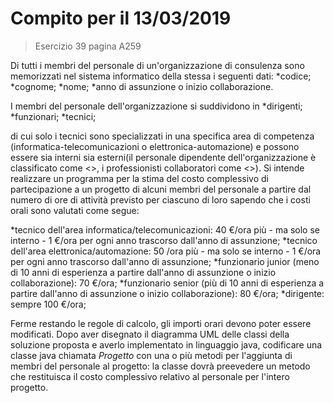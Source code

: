 # Compito per il 13/03/2019
> Esercizio 39 pagina A259

Di tutti i membri del personale di un'organizzazione di consulenza sono memorizzati nel sistema informatico della stessa
i seguenti dati:
*codice;
*cognome;
*nome;
*anno di assunzione o inizio collaborazione.

I membri del personale dell'organizzazione si suddividono in
*dirigenti;
*funzionari;
*tecnici;

di cui solo i tecnici sono specializzati in una specifica area di competenza (informatica-telecomunicazioni o
elettronica-automazione) e possono essere sia interni sia esterni(il personale dipendente dell'organizzazione è
classificato come <<interno>>, i professionisti collaboratori come <<esterni>>).
Si intende realizzare un programma per la stima del costo complessivo di partecipazione a un progetto di alcuni membri
del personale a partire dal numero di ore di attività previsto per ciascuno di loro sapendo che i costi orali sono
valutati come segue:

*tecnico dell'area informatica/telecomunicazioni: 40 €/ora più - ma solo se interno - 1 €/ora per ogni anno trascorso
dall'anno di assunzione;
*tecnico dell'area elettronica/automazione: 50 /ora più - ma solo se interno - 1 €/ora per ogni anno trascorso dall'anno
di assunzione;
*funzionario junior (meno di 10 anni di esperienza a partire dall'anno di assunzione o inizio collaborazione): 70 €/ora;
*funzionario senior (più di 10 anni di esperienza a partire dall'anno di assunzione o inizio collaborazione): 80 €/ora;
*dirigente: sempre 100 €/ora;

Ferme restando le regole di calcolo, gli importi orari devono poter essere modificati. Dopo aver disegnato il diagramma
UML delle classi della soluzione proposta e averlo implementato in linguaggio java, codificare una classe java chiamata
*Progetto* con una o più metodi per l'aggiunta di membri del personale al progetto: la classe dovrà preevedere un metodo
che restituisca il costo complessivo relativo al personale per l'intero progetto.